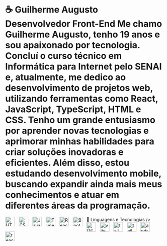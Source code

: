 # ☕ Guilherme Augusto **Desenvolvedor Front-End** Me chamo Guilherme Augusto, tenho 19 anos e sou apaixonado por tecnologia. Concluí o curso técnico em Informática para Internet pelo SENAI e, atualmente, me dedico ao desenvolvimento de projetos web, utilizando ferramentas como React, JavaScript, TypeScript, HTML e CSS. Tenho um grande entusiasmo por aprender novas tecnologias e aprimorar minhas habilidades para criar soluções inovadoras e eficientes. Além disso, estou estudando desenvolvimento mobile, buscando expandir ainda mais meus conhecimentos e atuar em diferentes áreas da programação.
 🤖 Linguagens e Tecnologias 
<img align="left" alt="HTML" title="HTML" width="30px" style="padding-right: 10px;" src="https://cdn.jsdelivr.net/gh/devicons/devicon@latest/icons/html5/html5-original.svg" /> <img align="left" alt="CSS" title="CSS" width="30px" style="padding-right: 10px;" src="https://cdn.jsdelivr.net/gh/devicons/devicon@latest/icons/css3/css3-original.svg" /> <img align="left" alt="JavaScript" title="JavaScript" width="30px" style="padding-right: 10px;" src="https://cdn.jsdelivr.net/gh/devicons/devicon@latest/icons/javascript/javascript-original.svg" /> <img align="left" alt="TypeScript" title="TypeScript" width="30px" style="padding-right: 10px;" src="https://cdn.jsdelivr.net/gh/devicons/devicon@latest/icons/typescript/typescript-original.svg" /> <img align="left" alt="React" title="React" width="30px" style="padding-right: 10px;" src="https://cdn.jsdelivr.net/gh/devicons/devicon@latest/icons/reactnative/reactnative-original-wordmark.svg" /> /> <img align="left" alt="Bootstrap" title="Bootstrap" width="30px" style="padding-right: 10px;" src="https://cdn.jsdelivr.net/gh/devicons/devicon@latest/icons/bootstrap/bootstrap-original.svg" /> <img align="left" alt="Git" title="Git" width="30px" style="padding-right: 10px;" src="https://cdn.jsdelivr.net/gh/devicons/devicon@latest/icons/git/git-original.svg" /> <img align="left" alt="vite" title="vite" width="30px" style="padding-right: 10px;" src="https://cdn.jsdelivr.net/gh/devicons/devicon@latest/icons/vitejs/vitejs-original.svg" /> <img align="left" alt="tailwindcss" title="tailwindcss" width="30px" style="padding-right: 10px;" src="https://cdn.jsdelivr.net/gh/devicons/devicon@latest/icons/tailwindcss/tailwindcss-original.svg" /> <img align="left" alt="tailwindcss" title="tailwindcss" width="30px" style="padding-right: 10px;" src="https://cdn.jsdelivr.net/gh/devicons/devicon@latest/icons/nextjs/nextjs-original.svg" /> <img align="left" alt="android" title="android" width="30px" style="padding-right: 10px;" src="https://cdn.jsdelivr.net/gh/devicons/devicon@latest/icons/android/android-plain.svg" /> <img align="left" alt="reactnavigation" title="reactnavigation" width="30px" style="padding-right: 10px;" src="https://cdn.jsdelivr.net/gh/devicons/devicon@latest/icons/reactnavigation/reactnavigation-original.svg" /> <br/> <br/>
